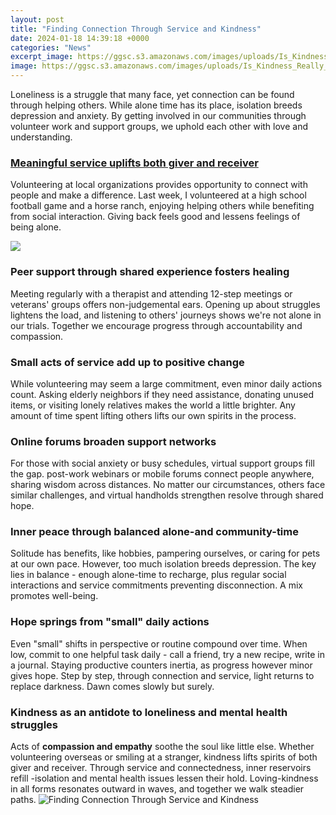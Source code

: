 ```yaml
---
layout: post
title: "Finding Connection Through Service and Kindness"
date: 2024-01-18 14:39:18 +0000
categories: "News"
excerpt_image: https://ggsc.s3.amazonaws.com/images/uploads/Is_Kindness_Really_Contagious.jpg
image: https://ggsc.s3.amazonaws.com/images/uploads/Is_Kindness_Really_Contagious.jpg
---
```


Loneliness is a struggle that many face, yet connection can be found through helping others. While alone time has its place, isolation breeds depression and anxiety. By getting involved in our communities through volunteer work and support groups, we uphold each other with love and understanding.
### [Meaningful service uplifts both giver and receiver](https://store.fi.io.vn/i-like-my-chihuahua)
Volunteering at local organizations provides opportunity to connect with people and make a difference. Last week, I volunteered at a high school football game and a horse ranch, enjoying helping others while benefiting from social interaction. Giving back feels good and lessens feelings of being alone.

![](https://da28rauy2a860.cloudfront.net/wbwild/wp-content/uploads/2021/09/10150517/Finding-connection-in-community.png)
### **Peer support through shared experience fosters healing** 
Meeting regularly with a therapist and attending 12-step meetings or veterans' groups offers non-judgemental ears. Opening up about struggles lightens the load, and listening to others' journeys shows we're not alone in our trials. Together we encourage progress through accountability and compassion. 
### **Small acts of service add up to positive change**
While volunteering may seem a large commitment, even minor daily actions count. Asking elderly neighbors if they need assistance, donating unused items, or visiting lonely relatives makes the world a little brighter. Any amount of time spent lifting others lifts our own spirits in the process.
### **Online forums broaden support networks**
For those with social anxiety or busy schedules, virtual support groups fill the gap. post-work webinars or mobile forums connect people anywhere, sharing wisdom across distances. No matter our circumstances, others face similar challenges, and virtual handholds strengthen resolve through shared hope.
### **Inner peace through balanced alone-and community-time** 
Solitude has benefits, like hobbies, pampering ourselves, or caring for pets at our own pace. However, too much isolation breeds depression. The key lies in balance - enough alone-time to recharge, plus regular social interactions and service commitments preventing disconnection. A mix promotes well-being. 
### **Hope springs from "small" daily actions**
Even "small" shifts in perspective or routine compound over time. When low, commit to one helpful task daily - call a friend, try a new recipe, write in a journal. Staying productive counters inertia, as progress however minor gives hope. Step by step, through connection and service, light returns to replace darkness. Dawn comes slowly but surely.
### **Kindness as an antidote to loneliness and mental health struggles** 
Acts of **compassion and empathy** soothe the soul like little else. Whether volunteering overseas or smiling at a stranger, kindness lifts spirits of both giver and receiver. Through service and connectedness, inner reservoirs refill -isolation and mental health issues lessen their hold. Loving-kindness in all forms resonates outward in waves, and together we walk steadier paths.
![Finding Connection Through Service and Kindness](https://ggsc.s3.amazonaws.com/images/uploads/Is_Kindness_Really_Contagious.jpg)